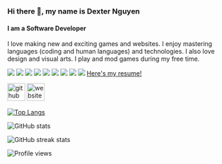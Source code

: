 ### Hi there 👋, my name is Dexter Nguyen
#### I am a Software Developer
I love making new and exciting games and websites. I enjoy mastering languages (coding and human languages) and technologies. I also love design and visual arts. I play and mod games during my free time.

 <img src="https://img.shields.io/badge/JavaScript-323330?style=for-the-badge&logo=javascript&logoColor=F7DF1E" /> <img src="https://img.shields.io/badge/Ruby_on_Rails-CC0000?style=for-the-badge&logo=ruby-on-rails&logoColor=white" /> <img src="https://img.shields.io/badge/Ruby-CC342D?style=for-the-badge&logo=ruby&logoColor=white" /> <img src="https://img.shields.io/badge/HTML5-E34F26?style=for-the-badge&logo=html5&logoColor=white"/> <img src="https://img.shields.io/badge/Node.js-339933?style=for-the-badge&logo=nodedotjs&logoColor=white" /> <img src="https://img.shields.io/badge/MongoDB-4EA94B?style=for-the-badge&logo=mongodb&logoColor=white" /> <img src="https://img.shields.io/badge/CSS3-1572B6?style=for-the-badge&logo=css3&logoColor=white" /> <img src="https://img.shields.io/badge/C%2B%2B-00599C?style=for-the-badge&logo=c%2B%2B&logoColor=white" /> <img src="https://img.shields.io/badge/PostgreSQL-316192?style=for-the-badge&logo=postgresql&logoColor=white" /> 
[Here's my resume!](https://github.com/khoa0101/khoa0101/files/8368295/Nguyen_Dexter_Resume.pdf)


[<img src='https://cdn.jsdelivr.net/npm/simple-icons@3.0.1/icons/github.svg' alt='github' height='40'>](https://github.com/khoa0101)  [<img src='https://cdn.jsdelivr.net/npm/simple-icons@3.0.1/icons/icloud.svg' alt='website' height='40'>](https://khoa0101.github.io/)  
<!-- 
[![trophy](https://github-profile-trophy.vercel.app/?username=khoa0101)](https://github.com/ryo-ma/github-profile-trophy)
 -->
[![Top Langs](https://github-readme-stats.vercel.app/api/top-langs/?username=khoa0101&layout=compact)](https://github.com/anuraghazra/github-readme-stats)

![GitHub stats](https://github-readme-stats.vercel.app/api?username=khoa0101&show_icons=true)  

![GitHub streak stats](https://github-readme-streak-stats.herokuapp.com/?user=khoa0101)  

![Profile views](https://gpvc.arturio.dev/khoa0101)  
<!--
**khoa0101/khoa0101** is a ✨ _special_ ✨ repository because its `README.md` (this file) appears on your GitHub profile.

Here are some ideas to get you started:

- 🔭 I’m currently working on ...
- 🌱 I’m currently learning 
- 👯 I’m looking to collaborate on ...
- 🤔 I’m looking for help with ...
- 💬 Ask me about ...
- 📫 How to reach me: ...
- ⚡ Fun fact: ...
-->
